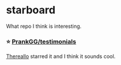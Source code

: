 # starboard
What repo I think is interesting.

<div>
	<div>
		<h3>⭐ <a href="https://github.com/PrankGG/testimonials">PrankGG/testimonials</a></h3>
		<p><a href="https://github.com/Thereallo1026">Thereallo</a> starred it and I think it sounds cool.</p>
	</div>
</div>
